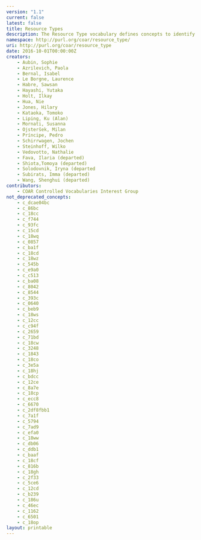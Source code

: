 ```yaml
---
version: "1.1"
current: false
latest: false
title: Resource Types
description: The Resource Type vocabulary defines concepts to identify the genre of a resource. Such resources, like publications, research data, audio and video objects, are typically deposited in institutional and thematic repositories or published in ejournals. This vocabulary supports a hierarchical model that relates narrower and broader concepts. Multilingual labels regard regional distinctions in language and term. Concepts of this vocabulary are mapped with terms and concepts of similar vocabularies and dictionaries.
namespace: http://purl.org/coar/resource_type/
uri: http://purl.org/coar/resource_type
date: 2016-10-01T00:00:00Z
creators:
    - Aubin, Sophie
    - Azrilevich, Paola
    - Bernal, Isabel
    - Le Borgne, Laurence
    - Habre, Sawsan
    - Hayashi, Yutaka
    - Holt, Ilkay
    - Hua, Nie
    - Jones, Hilary
    - Kataoka, Tomoko
    - Liping, Ku (Alan)
    - Mornati, Susanna
    - Ojsteršek, Milan
    - Príncipe, Pedro
    - Schirrwagen, Jochen
    - Steinhoff, Wilko
    - Vedovotto, Nathalie
    - Fava, Ilaria (departed)
    - Shiota,Tomoya (departed)
    - Solodovnik, Iryna (departed
    - Subirats, Imma (departed)
    - Wang, Shenghui (departed)
contributors:
    - COAR Controlled Vocabularies Interest Group
not_deprecated_concepts:
    - c_dcae04bc
    - c_86bc
    - c_18cc
    - c_f744
    - c_93fc
    - c_15cd
    - c_18wq
    - c_0857
    - c_ba1f
    - c_18cd
    - c_18wz
    - c_545b
    - c_e9a0
    - c_c513
    - c_ba08
    - c_8042
    - c_8544
    - c_393c
    - c_0640
    - c_beb9
    - c_18ws
    - c_12cc
    - c_c94f
    - c_2659
    - c_71bd
    - c_18cw
    - c_3248
    - c_1843
    - c_18co
    - c_3e5a
    - c_18hj
    - c_bdcc
    - c_12ce
    - c_8a7e
    - c_18cp
    - c_ecc8
    - c_6670
    - c_2df8fbb1
    - c_7a1f
    - c_5794
    - c_7ad9
    - c_efa0
    - c_18ww
    - c_db06
    - c_ddb1
    - c_baaf
    - c_18cf
    - c_816b
    - c_18gh
    - c_2f33
    - c_5ce6
    - c_12cd
    - c_b239
    - c_186u
    - c_46ec
    - c_1162
    - c_6501
    - c_18op
layout: printable
---
```


